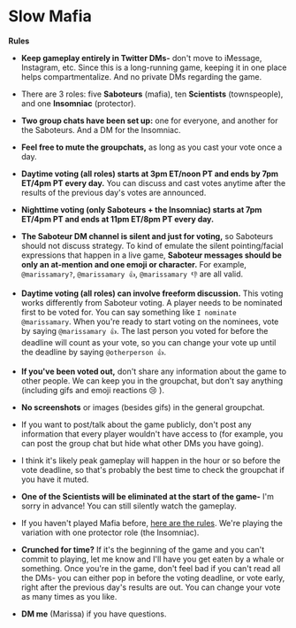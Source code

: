 # Slow Mafia

**Rules**

- **Keep gameplay entirely in Twitter DMs-** don't move to iMessage, Instagram, etc. Since this is a long-running game, keeping it in one place helps compartmentalize. And no private DMs regarding the game.

- There are 3 roles: five **Saboteurs** (mafia), ten **Scientists** (townspeople), and one **Insomniac** (protector).

- **Two group chats have been set up:** one for everyone, and another for the Saboteurs. And a DM for the Insomniac.

- **Feel free to mute the groupchats,** as long as you cast your vote once a day.

- **Daytime voting (all roles) starts at 3pm ET/noon PT and ends by 7pm ET/4pm PT every day.** You can discuss and cast votes anytime after the results of the previous day's votes are announced.

- **Nighttime voting (only Saboteurs + the Insomniac) starts at 7pm ET/4pm PT and ends at 11pm ET/8pm PT every day.**

- **The Saboteur DM channel is silent and just for voting,** so Saboteurs should not discuss strategy. To kind of emulate the silent pointing/facial expressions that happen in a live game, **Saboteur messages should be only an at-mention and one emoji or character.** For example, `@marissamary?`, `@marissamary 👍`, `@marissamary 👎` are all valid.

- **Daytime voting (all roles) can involve freeform discussion.** This voting works differently from Saboteur voting. A player needs to be nominated first to be voted for. You can say something like `I nominate @marissamary`. When you're ready to start voting on the nominees, vote by saying `@marissamary 👍`. The last person you voted for before the deadline will count as your vote, so you can change your vote up until the deadline by saying `@otherperson 👍`.

- **If you've been voted out,** don't share any information about the game to other people. We can keep you in the groupchat, but don't say anything (including gifs and emoji reactions 😢 ).

- **No screenshots** or images (besides gifs) in the general groupchat.

- If you want to post/talk about the game publicly, don't post any information that every player wouldn't have access to (for example, you can post the group chat but hide what other DMs you have going).

- I think it's likely peak gameplay will happen in the hour or so before the vote deadline, so that's probably the best time to check the groupchat if you have it muted.

- **One of the Scientists will be eliminated at the start of the game-** I'm sorry in advance! You can still silently watch the gameplay.

- If you haven't played Mafia before, [here are the rules](https://en.wikipedia.org/wiki/Mafia_(party_game)). We're playing the variation with one protector role (the Insomniac).

- **Crunched for time?** If it's the beginning of the game and you can't commit to playing, let me know and I'll have you get eaten by a whale or something. Once you're in the game, don't feel bad if you can't read all the DMs- you can either pop in before the voting deadline, or vote early, right after the previous day's results are out. You can change your vote as many times as you like.

- **DM me** (Marissa) if you have questions.
